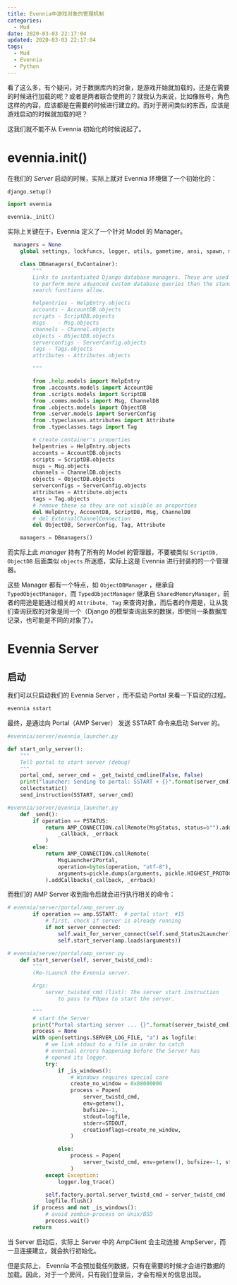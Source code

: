 ```yaml
---
title: Evennia中游戏对象的管理机制
categories:
  - Mud
date: 2020-03-03 22:17:04
updated: 2020-03-03 22:17:04
tags: 
  - Mud
  - Evennia
  - Python
---
```


看了这么多，有个疑问，对于数据库内的对象，是游戏开始就加载的，还是在需要的时候进行加载的呢？或者是两者联合使用的？就我认为来说，比如像账号，角色这样的内容，应该都是在需要的时候进行建立的。而对于房间类似的东西，应该是游戏启动的时候就加载的吧？

<!--more-->

这我们就不能不从 Evennia 初始化的时候说起了。

# evennia.init()

在我们的 *Server* 启动的时候，实际上就对 Evennia 环境做了一个初始化的：

```python
django.setup()

import evennia

evennia._init()

```

实际上关键在于，Evennia 定义了一个针对 Model 的 Manager。

```python
  managers = None
	global settings, lockfuncs, logger, utils, gametime, ansi, spawn, managers

	class DBmanagers(_EvContainer):
        """
        Links to instantiated Django database managers. These are used
        to perform more advanced custom database queries than the standard
        search functions allow.

        helpentries - HelpEntry.objects
        accounts - AccountDB.objects
        scripts - ScriptDB.objects
        msgs    - Msg.objects
        channels - Channel.objects
        objects - ObjectDB.objects
        serverconfigs - ServerConfig.objects
        tags - Tags.objects
        attributes - Attributes.objects

        """

        from .help.models import HelpEntry
        from .accounts.models import AccountDB
        from .scripts.models import ScriptDB
        from .comms.models import Msg, ChannelDB
        from .objects.models import ObjectDB
        from .server.models import ServerConfig
        from .typeclasses.attributes import Attribute
        from .typeclasses.tags import Tag

        # create container's properties
        helpentries = HelpEntry.objects
        accounts = AccountDB.objects
        scripts = ScriptDB.objects
        msgs = Msg.objects
        channels = ChannelDB.objects
        objects = ObjectDB.objects
        serverconfigs = ServerConfig.objects
        attributes = Attribute.objects
        tags = Tag.objects
        # remove these so they are not visible as properties
        del HelpEntry, AccountDB, ScriptDB, Msg, ChannelDB
        # del ExternalChannelConnection
        del ObjectDB, ServerConfig, Tag, Attribute

    managers = DBmanagers()

```

而实际上此 *manager* 持有了所有的 Model 的管理器，不要被类似 `ScriptDb, ObjectDB` 后面类似 `objects` 所迷惑，实际上这是 Evennia 进行封装的的一个管理器。

这些 Manager 都有一个特点，如 `ObjectDBManager` ，继承自 `TypedObjectManager`，而 `TypedObjectManager` 继承自 `SharedMemoryManager`，前者的用途是能通过相关的 `Attribute, Tag` 来查询对象，而后者的作用是，让从我们查询获取的对象是同一个（Django 的模型查询出来的数据，即使同一条数据库记录，也可能是不同的对象了）。

# Evennia Server

## 启动

我们可以只启动我们的 Evennia Server ，而不启动 Portal 来看一下启动的过程。

```sh
evennia sstart
```

最终，是通过向 Portal（AMP Server） 发送 SSTART 命令来启动 Server 的。

```python
#evennia/server/evennia_launcher.py

def start_only_server():
    """
    Tell portal to start server (debug)
    """
    portal_cmd, server_cmd = _get_twistd_cmdline(False, False)
    print("launcher: Sending to portal: SSTART + {}".format(server_cmd))
    collectstatic()
    send_instruction(SSTART, server_cmd)

```

```python
#evennia/server/evennia_launcher.py
    def _send():
        if operation == PSTATUS:
            return AMP_CONNECTION.callRemote(MsgStatus, status=b"").addCallbacks(
                _callback, _errback
            )
        else:
            return AMP_CONNECTION.callRemote(
                MsgLauncher2Portal,
                operation=bytes(operation, "utf-8"),
                arguments=pickle.dumps(arguments, pickle.HIGHEST_PROTOCOL),
            ).addCallbacks(_callback, _errback)

```

而我们的 AMP Server 收到指令后就会进行执行相关的命令：

```python
# evennia/server/portal/amp_server.py
        if operation == amp.SSTART:  # portal start  #15
            # first, check if server is already running
            if not server_connected:
                self.wait_for_server_connect(self.send_Status2Launcher)
                self.start_server(amp.loads(arguments))
```

```python
# evennia/server/portal/amp_server.py
    def start_server(self, server_twistd_cmd):
        """
        (Re-)Launch the Evennia server.

        Args:
            server_twisted_cmd (list): The server start instruction
                to pass to POpen to start the server.

        """
        # start the Server
        print("Portal starting server ... {}".format(server_twistd_cmd))
        process = None
        with open(settings.SERVER_LOG_FILE, "a") as logfile:
            # we link stdout to a file in order to catch
            # eventual errors happening before the Server has
            # opened its logger.
            try:
                if _is_windows():
                    # Windows requires special care
                    create_no_window = 0x08000000
                    process = Popen(
                        server_twistd_cmd,
                        env=getenv(),
                        bufsize=-1,
                        stdout=logfile,
                        stderr=STDOUT,
                        creationflags=create_no_window,
                    )

                else:
                    process = Popen(
                        server_twistd_cmd, env=getenv(), bufsize=-1, stdout=logfile, stderr=STDOUT
                    )
            except Exception:
                logger.log_trace()

            self.factory.portal.server_twistd_cmd = server_twistd_cmd
            logfile.flush()
        if process and not _is_windows():
            # avoid zombie-process on Unix/BSD
            process.wait()
        return

```

当 Server 启动后，实际上 Server 中的 AmpClient 会主动连接 AmpServer，而一旦连接建立，就会执行初始化。


但是实际上， Evennia 不会预加载任何数据，只有在需要的时候才会进行数据的加载。因此，对于一个房间，只有我们登录后，才会有相关的信息出现。
